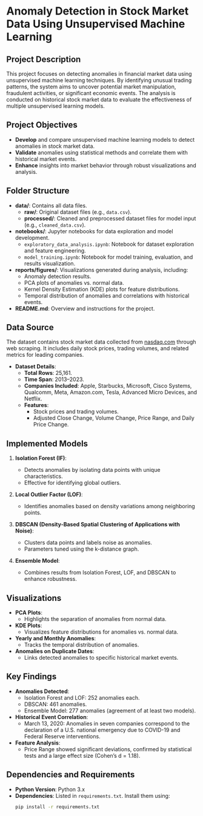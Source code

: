 # Anomaly Detection in Stock Market Data Using Unsupervised Machine Learning

## Project Description
This project focuses on detecting anomalies in financial market data using unsupervised machine learning techniques. By identifying unusual trading patterns, the system aims to uncover potential market manipulation, fraudulent activities, or significant economic events. The analysis is conducted on historical stock market data to evaluate the effectiveness of multiple unsupervised learning models.

## Project Objectives
- **Develop** and compare unsupervised machine learning models to detect anomalies in stock market data.
- **Validate** anomalies using statistical methods and correlate them with historical market events.
- **Enhance** insights into market behavior through robust visualizations and analysis.

## Folder Structure

- **data/**: Contains all data files.
  - **raw/**: Original dataset files (e.g., `data.csv`).
  - **processed/**: Cleaned and preprocessed dataset files for model input (e.g., `cleaned_data.csv`).
- **notebooks/**: Jupyter notebooks for data exploration and model development.
  - `exploratory_data_analysis.ipynb`: Notebook for dataset exploration and feature engineering.
  - `model_training.ipynb`: Notebook for model training, evaluation, and results visualization.
- **reports/figures/**: Visualizations generated during analysis, including:
  - Anomaly detection results.
  - PCA plots of anomalies vs. normal data.
  - Kernel Density Estimation (KDE) plots for feature distributions.
  - Temporal distribution of anomalies and correlations with historical events.
- **README.md**: Overview and instructions for the project.

## Data Source

The dataset contains stock market data collected from [nasdaq.com](https://www.nasdaq.com) through web scraping. It includes daily stock prices, trading volumes, and related metrics for leading companies.

- **Dataset Details**:
  - **Total Rows**: 25,161.
  - **Time Span**: 2013–2023.
  - **Companies Included**: Apple, Starbucks, Microsoft, Cisco Systems, Qualcomm, Meta, Amazon.com, Tesla, Advanced Micro Devices, and Netflix.
  - **Features**:
    - Stock prices and trading volumes.
    - Adjusted Close Change, Volume Change, Price Range, and Daily Price Change.

## Implemented Models

1. **Isolation Forest (IF)**:
   - Detects anomalies by isolating data points with unique characteristics.
   - Effective for identifying global outliers.

2. **Local Outlier Factor (LOF)**:
   - Identifies anomalies based on density variations among neighboring points.

3. **DBSCAN (Density-Based Spatial Clustering of Applications with Noise)**:
   - Clusters data points and labels noise as anomalies.
   - Parameters tuned using the k-distance graph.

4. **Ensemble Model**:
   - Combines results from Isolation Forest, LOF, and DBSCAN to enhance robustness.

## Visualizations

- **PCA Plots**:
  - Highlights the separation of anomalies from normal data.
- **KDE Plots**:
  - Visualizes feature distributions for anomalies vs. normal data.
- **Yearly and Monthly Anomalies**:
  - Tracks the temporal distribution of anomalies.
- **Anomalies on Duplicate Dates**:
  - Links detected anomalies to specific historical market events.

## Key Findings

- **Anomalies Detected**:
  - Isolation Forest and LOF: 252 anomalies each.
  - DBSCAN: 461 anomalies.
  - Ensemble Model: 277 anomalies (agreement of at least two models).
- **Historical Event Correlation**:
  - March 13, 2020: Anomalies in seven companies correspond to the declaration of a U.S. national emergency due to COVID-19 and Federal Reserve interventions.
- **Feature Analysis**:
  - Price Range showed significant deviations, confirmed by statistical tests and a large effect size (Cohen’s d = 1.18).

## Dependencies and Requirements

- **Python Version**: Python 3.x
- **Dependencies**: Listed in `requirements.txt`. Install them using:
  ```bash
  pip install -r requirements.txt
